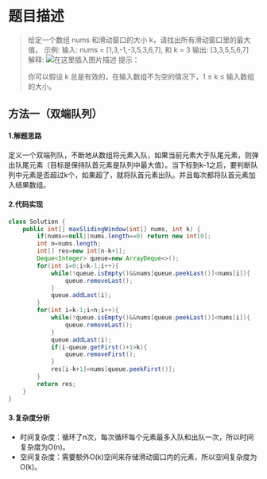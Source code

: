 # 题目描述
> 给定一个数组 nums 和滑动窗口的大小 k，请找出所有滑动窗口里的最大值。
> 示例:
> 输入: nums = [1,3,-1,-3,5,3,6,7], 和 k = 3 
> 输出: [3,3,5,5,6,7]  
> 解释: 
> ![在这里插入图片描述](https://img-blog.csdnimg.cn/2021052513173132.png)
> 提示：
>
> 你可以假设 k 总是有效的，在输入数组不为空的情况下，1 ≤ k ≤ 输入数组的大小。
## 方法一（双端队列）
#### 1.解题思路
定义一个双端列队，不断地从数组将元素入队，如果当前元素大于队尾元素，则弹出队尾元素（目标是保持队首元素是队列中最大值）。当下标到k-1之后，要判断队列中元素是否超过k个，如果超了，就将队首元素出队。并且每次都将队首元素加入结果数组。

#### 2.代码实现

```java
class Solution {
    public int[] maxSlidingWindow(int[] nums, int k) {
        if(nums==null||nums.length==0) return new int[0];
        int n=nums.length;
        int[] res=new int[n-k+1];
        Deque<Integer> queue=new ArrayDeque<>();
        for(int i=0;i<k-1;i++){
            while(!queue.isEmpty()&&nums[queue.peekLast()]<nums[i]){
                queue.removeLast();
            }
            queue.addLast(i);
        }
        for(int i=k-1;i<n;i++){
            while(!queue.isEmpty()&&nums[queue.peekLast()]<nums[i]){
                queue.removeLast();
            }
            queue.addLast(i);
            if(i-queue.getFirst()+1>k){
                queue.removeFirst();
            }          
            res[i-k+1]=nums[queue.peekFirst()];
        }
        return res;
    }
}
```
#### 3.复杂度分析
 - 时间复杂度：循环了n次，每次循环每个元素最多入队和出队一次，所以时间复杂度为O(n)。
 - 空间复杂度：需要额外O(k)空间来存储滑动窗口内的元素，所以空间复杂度为O(k)。
